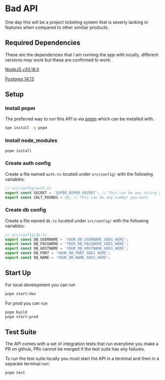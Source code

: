 # Bad API

One day this will be a project ticketing system that is severly lacking in features when compared to other similiar products.

## Required Dependencies

These are the dependencies that I am running the app with locally, different versions _may_ work but these are confirmed to work:

[NodeJS v20.18.0](https://nodejs.org/en/download/package-manager)

[Postgres 14.13](https://www.postgresql.org/download/)

## Setup

### Install pnpm

The preferred way to run this API is via [pnpm](https://pnpm.io/) which can be installed with:

```bash
npm install -g pnpm
```

### Install node_modules

```bash
pnpm install
```

### Create auth config

Create a file named `auth.ts` located under `src/config/` with the following variables:

```typescript
// src/config/auth.ts
export const SECRET = 'SUPER_DUPER_SECRET'; // This can be any string you want, do not make it SUPER_DUPER_SECRET lol
export const SALT_ROUNDS = 10; // This can be any number you want.
```

### Create db config

Create a file named `db.ts` located under `src/config/` with the following variables:

```typescript
// src/config/db.ts
export const DB_USERNAME = 'YOUR_DB_USERNAME_GOES_HERE';
export const DB_PASSWORD = 'YOUR_DB_PASSWORD_GOES_HERE';
export const DB_HOSTNAME = 'YOUR_DB_HOSTNAME_GOES_HERE';
export const DB_PORT = 'YOUR_DB_PORT_GOES_HERE';
export const DB_NAME = 'YOUR_DB_NAME_GOES_HERE';
```

## Start Up

For local development you can run

```bash
pnpm start:dev
```

For prod you can run

```bash
pnpm build
pnpm start:prod
```

## Test Suite

The API comes with a set of integration tests that run everytime you make a PR on github, PRs cannot be merged
if the test suite has any failures.

To run the test suite locally you must start the API in a terminal and then in a separate terminal run:

```bash
pnpm test
```
